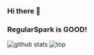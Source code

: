 ### Hi there 👋
### RegularSpark is GOOD!

![github stats](https://github-readme-stats.vercel.app/api?username=GoTest334&count_private=true&show_icons=true&theme=nightowl)
![top](https://github-readme-stats.vercel.app/api/top-langs/?username=GoTest334&theme=nightowl)

<!--
**GoTest334/GoTest334** is a ✨ _special_ ✨ repository because its `README.md` (this file) appears on your GitHub profile.

Here are some ideas to get you started:

- 🔭 I’m currently working on ...
- 🌱 I’m currently learning ...
- 👯 I’m looking to collaborate on ...
- 🤔 I’m looking for help with ...
- 💬 Ask me about ...
- 📫 How to reach me: ...
- 😄 Pronouns: ...
- ⚡ Fun fact: ...
-->
